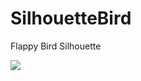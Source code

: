 # SilhouetteBird
Flappy Bird Silhouette

![](https://github.com/diranolaleye/SilhouetteBird/blob/main/SilhouetteBird.gif)
